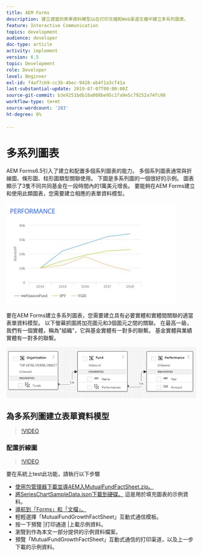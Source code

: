 ```yaml
---
title: AEM Forms
description: 建立適當的表單資料模型以在打印文檔和Web渠道文檔中建立多系列圖表。
feature: Interactive Communication
topics: development
audience: developer
doc-type: article
activity: implement
version: 6.5
topic: Development
role: Developer
level: Beginner
exl-id: f4af7cb9-cc3b-4bec-9428-ab4f1a3cf41a
last-substantial-update: 2019-07-07T00:00:00Z
source-git-commit: b3e9251bdb18a008be95c1fa9e5c79252a74fc98
workflow-type: tm+mt
source-wordcount: '283'
ht-degree: 0%

---
```


# 多系列圖表

AEM Forms6.5引入了建立和配置多個系列圖表的能力。 多個系列圖表通常與折線圖、條形圖、柱形圖類型關聯使用。 下圖是多系列圖的一個很好的示例。 圖表顯示了3隻不同共同基金在一段時間內的1萬美元增長。 要能夠在AEM Forms建立和使用此類圖表，您需要建立相應的表單資料模型。

![多系列圖](assets/seriescharts.jfif)

要在AEM Forms建立多系列圖表，您需要建立具有必要實體和實體間關聯的適當表單資料模型。 以下螢幕抓圖將加亮圖元和3個圖元之間的關聯。 在最高一級，我們有一個實體，稱為&quot;組織&quot;，它與基金實體有一對多的聯繫。 基金實體與業績實體有一對多的聯繫。

![窗體資料模型](assets/formdatamodel.jfif)

## 為多系列圖建立表單資料模型

>[!VIDEO](https://video.tv.adobe.com/v/26352?quality=12&learn=on)

### 配置折線圖

>[!VIDEO](https://video.tv.adobe.com/v/26353?quality=12&learn=on)

要在系統上test此功能，請執行以下步驟

* [使用包管理器下載並導AEM入MutualFundFactSheet.zip。](assets/mutualfundfactsheet.zip)
* [將SeriesChartSampleData.json下載到硬碟。](assets/serieschartsampledata.json) 這是用於填充圖表的示例資料。
* [導航到「Forms」和「文檔」。](http://localhost:4502/aem/forms.html/content/dam/formsanddocuments)
* 輕輕選擇「MutualFundGrowthFactSheet」互動式通信模板。
* 按一下預覽 |打印通道 |上載示例資料。
* 瀏覽到作為本文一部分提供的示例資料檔案。
* 預覽「MutualFundGrowthFactSheet」互動式通信的打印渠道，以及上一步下載的示例資料。
